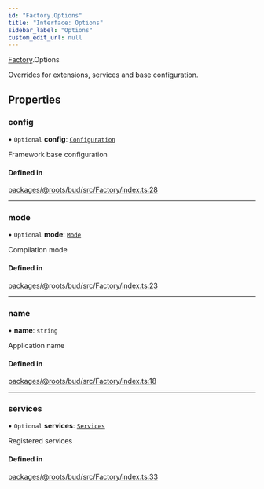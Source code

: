 ```yaml
---
id: "Factory.Options"
title: "Interface: Options"
sidebar_label: "Options"
custom_edit_url: null
---
```


[Factory](../namespaces/Factory.md).Options

Overrides for extensions, services and base configuration.

## Properties

### config

• `Optional` **config**: [`Configuration`](Configuration.md)

Framework base configuration

#### Defined in

[packages/@roots/bud/src/Factory/index.ts:28](https://github.com/roots/bud/blob/95b5c12b/packages/@roots/bud/src/Factory/index.ts#L28)

___

### mode

• `Optional` **mode**: [`Mode`](../namespaces/Framework.md#mode)

Compilation mode

#### Defined in

[packages/@roots/bud/src/Factory/index.ts:23](https://github.com/roots/bud/blob/95b5c12b/packages/@roots/bud/src/Factory/index.ts#L23)

___

### name

• **name**: `string`

Application name

#### Defined in

[packages/@roots/bud/src/Factory/index.ts:18](https://github.com/roots/bud/blob/95b5c12b/packages/@roots/bud/src/Factory/index.ts#L18)

___

### services

• `Optional` **services**: [`Services`](Framework.Services.md)

Registered services

#### Defined in

[packages/@roots/bud/src/Factory/index.ts:33](https://github.com/roots/bud/blob/95b5c12b/packages/@roots/bud/src/Factory/index.ts#L33)
